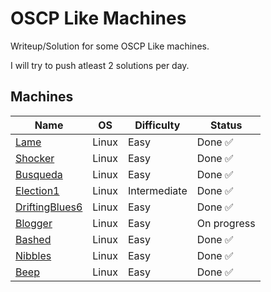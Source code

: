 # OSCP Like Machines
Writeup/Solution for some OSCP Like machines.

I will try to push atleast 2 solutions per day.

## Machines

| Name | OS | Difficulty | Status |
|------|----|------------|----|
| [Lame](Lame.md)| Linux | Easy | Done ✅ |
| [Shocker](Shocker.md)| Linux | Easy | Done ✅ |
| [Busqueda](Busqueda.md)| Linux | Easy | Done ✅ |
| [Election1](Election1.md)| Linux | Intermediate | Done ✅ |
| [DriftingBlues6](DriftingBlues6.md)| Linux | Easy | Done ✅ |
| [Blogger](Blogger.md)| Linux | Easy | On progress|
| [Bashed](Bashed.md)| Linux | Easy | Done ✅ |
| [Nibbles](Nibbles.md)| Linux | Easy | Done ✅ |
| [Beep](Beep.md)| Linux | Easy | Done ✅ |